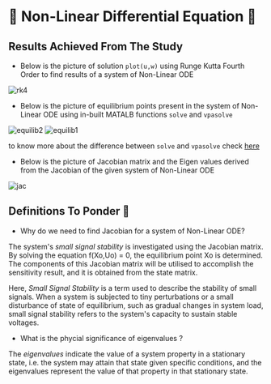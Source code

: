 # 🎀 Non-Linear Differential Equation 🎀


## Results Achieved From The Study

- Below is the picture of solution `plot(u,w)` using Runge Kutta Fourth Order to find results of a system of Non-Linear ODE

![rk4](https://user-images.githubusercontent.com/39788520/125199321-50da2980-e283-11eb-8989-28985835a372.jpg)


- Below is the picture of equilibrium points present in the system of Non-Linear ODE using in-built MATALB functions `solve` and `vpasolve`

![equilib2](https://user-images.githubusercontent.com/39788520/125199338-6a7b7100-e283-11eb-8d25-877c5e6a51ca.jpg)
![equilib1](https://user-images.githubusercontent.com/39788520/125199340-6b140780-e283-11eb-9f54-41f9b2853745.jpg)

to know more about the difference between `solve` and `vpasolve` check [here](https://in.mathworks.com/help/symbolic/select-numeric-or-symbolic-solver.html)


- Below is the picture of Jacobian matrix and the Eigen values derived from the Jacobian of the given system of Non-Linear ODE

![jac](https://user-images.githubusercontent.com/39788520/125305397-f0fb8580-e34b-11eb-82cf-ef08bc82859b.jpg)

## Definitions To Ponder 🤔

- Why do we need to find Jacobian for a system of Non-Linear ODE?

The system's _small signal stability_ is investigated using the Jacobian matrix. By solving the equation f(Xo,Uo) = 0, the equilibrium point Xo is determined. The components of this Jacobian matrix will be utilised to accomplish the sensitivity result, and it is obtained from the state matrix.

Here, _Small Signal Stability_ is a term used to describe the stability of small signals. When a system is subjected to tiny perturbations or a small disturbance of state of equilibrium, such as gradual changes in system load, small signal stability refers to the system's capacity to sustain stable voltages.

- What is the phycial significance of eigenvalues ?

The *eigenvalues* indicate the value of a system property in a stationary state, i.e. the system may attain that state given specific conditions, and the eigenvalues represent the value of that property in that stationary state.
